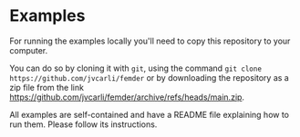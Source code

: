 # Examples

For running the examples locally you'll need to copy this repository to your computer.

You can do so by cloning it with `git`, using the command `git clone https://github.com/jvcarli/femder`
or by downloading the repository as a zip file
from the link <https://github.com/jvcarli/femder/archive/refs/heads/main.zip>.

All examples are self-contained and have a README file explaining how to run them.
Please follow its instructions.
